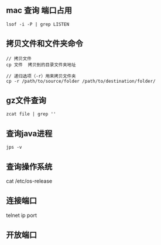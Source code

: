 ## mac 查询 端口占用

    lsof -i -P | grep LISTEN

## 拷贝文件和文件夹命令

    // 拷贝文件
    cp 文件  拷贝到的目录文件夹地址
    
    // 递归选项（-r）用来拷贝文件夹
    cp -r /path/to/source/folder /path/to/destination/folder/

## gz文件查询

    zcat file | grep ''

## 查询java进程

    jps -v

## 查询操作系统

cat /etc/os-release

## 连接端口

telnet ip port

## 开放端口


